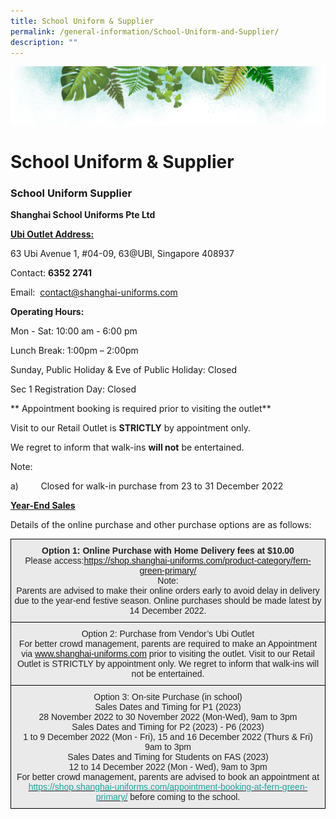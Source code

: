 ```yaml
---
title: School Uniform & Supplier
permalink: /general-information/School-Uniform-and-Supplier/
description: ""
---
```

![](/images/Banner.png)

# School Uniform & Supplier

### **School Uniform Supplier**


<b>Shanghai School Uniforms Pte Ltd</b>

<u><b>Ubi Outlet Address:</b></u>

63 Ubi Avenue 1, #04-09, 63@UBI, Singapore 408937

Contact: <b>6352 2741</b>

Email:  [contact@shanghai-uniforms.com](mailto:contact@shanghai-uniforms.com)


<b>Operating Hours:</b>  

Mon - Sat: 10:00 am - 6:00 pm

Lunch Break: 1:00pm – 2:00pm

Sunday, Public Holiday & Eve of Public Holiday: Closed

Sec 1 Registration Day: Closed

  

\*\* Appointment booking is required prior to visiting the outlet\*\*

Visit to our Retail Outlet is <b>STRICTLY</b> by appointment only.

We regret to inform that walk-ins <b>will not</b> be entertained.


Note:  

a)         Closed for walk-in purchase from 23 to 31 December 2022

<u><b>Year-End Sales</b></u>

Details of the online purchase and other purchase options are as follows:


<style type="text/css">
.tg  {border-collapse:collapse;border-spacing:0;}
.tg td{border-color:black;border-style:solid;border-width:1px;font-family:Arial, sans-serif;font-size:14px;
  overflow:hidden;padding:10px 5px;word-break:normal;}
.tg th{border-color:black;border-style:solid;border-width:1px;font-family:Arial, sans-serif;font-size:14px;
  font-weight:normal;overflow:hidden;padding:10px 5px;word-break:normal;}
.tg .tg-ii8k{background-color:#EAEAEA;color:#222;text-align:center;vertical-align:top}
</style>
<table class="tg">
<thead>
  <tr>
    <th class="tg-ii8k"><span style="font-weight:bold">Option 1: Online Purchase with Home Delivery fees at $10.00 </span><br>Please access:<a href="https://shop.shanghai-uniforms.com/product-category/fern-green-primary/" target="_blank" rel="noopener noreferrer">https://shop.shanghai-uniforms.com/product-category/fern-green-primary/</a><br>Note:<br>Parents are advised to make their online orders early to avoid delay in delivery due to the year-end festive season. Online purchases should be made latest by 14 December 2022.</th>
  </tr>
</thead>
<tbody>
  <tr>
    <td class="tg-ii8k">Option 2: Purchase from Vendor’s Ubi Outlet <br>For better crowd management, parents are required to make an Appointment<br>via <a href="http://www.shanghai-uniforms.com/" target="_blank" rel="noopener noreferrer">www.shanghai-uniforms.com</a> prior to visiting the outlet. Visit to our Retail Outlet is STRICTLY by appointment only. We regret to inform that walk-ins will not be entertained.  </td>
  </tr>
  <tr>
    <td class="tg-ii8k">Option 3: On-site Purchase (in school)<br>Sales Dates and Timing for P1 (2023)<br>28 November 2022 to 30 November 2022 (Mon-Wed), 9am to 3pm<br>Sales Dates and Timing for P2 (2023) - P6 (2023)<br>1 to 9 December 2022 (Mon - Fri), 15 and 16 December 2022 (Thurs &amp; Fri) <br>9am to 3pm<br>Sales Dates and Timing for Students on FAS (2023)<br>12 to 14 December 2022 (Mon - Wed), 9am to 3pm<br>For better crowd management, parents are advised to book an appointment at <a href="https://shop.shanghai-uniforms.com/appointment-booking-at-fern-green-primary/" target="_blank" rel="noopener noreferrer"><span style="text-decoration:none;color:#1FA4A0">https://shop.shanghai-uniforms.com/appointment-booking-at-fern-green-primary/</span></a> before coming to the school.</td>
  </tr>
</tbody>
</table>